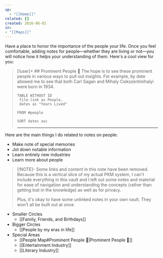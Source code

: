 ```yaml
---
up:
  - "[[Home]]"
related: []
created: 2016-06-01
in: 
- "[[Maps]]"
---
```

Have a place to honor the importance of the people your life.  Once you feel comfortable, adding notes for people—whether they are living or not—you will notice how it helps your understanding of them.
Here's a cool view for you:

> [!user]+ ## Prominent People 🌋
> The hope is to see these prominent people in various ways to pull out insights. For example, by date allowed me to see that both Carl Sagan and Mihaly Csikszentmihalyi were born in 1934.
> 
> ```dataview
> TABLE WITHOUT ID
>  file.link as People,
>  dates as "Years Lived"
> 
> FROM #people
> 
> SORT dates asc
> ```
> 
> ---
> 

Here are the main things I do related to notes on people:

- Make note of special memories
- Jot down notable information
- Learn entirely new industries
- Learn more about people

> [!NOTE]- Some links and content in this note have been removed.
> Because this is a vertical slice of my actual PKM system, I can't include everything in this vault and I left out some notes and material for ease of navigation and understanding the concepts (rather than getting lost in the knowledge) as well as for privacy. 
>  
> Plus, it's okay to have some unlinked notes in your own vault. They won't all be built out at once.

- Smaller Circles
	- [[Family, Friends, and Birthdays]]
- Bigger Circles
	- [[People by my eras in life]]
- Special Areas
	- [[People Map#Prominent People 🌋|Prominent People 🌋]]
	- [[Entertainment Industry]]
	- [[Literary Industry]]



